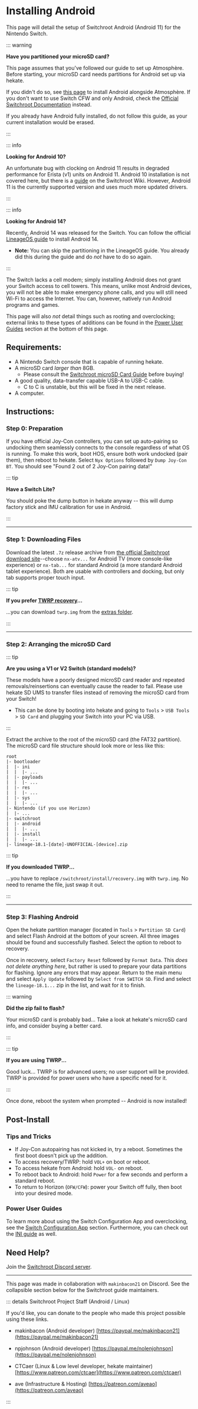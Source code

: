 # Installing Android

This page will detail the setup of Switchroot Android (Android 11) for the Nintendo Switch.

::: warning

**Have you partitioned your microSD card?**

This page assumes that you've followed our guide to set up Atmosphère. Before starting, your microSD card needs partitions for Android set up via hekate.

If you didn't do so, see [this page](../user_guide/all/partitioning_sd_syscfw) to install Android alongside Atmosphère. If you don't want to use Switch CFW and only Android, check the [Official Switchroot Documentation](https://wiki.switchroot.org/wiki/android/11-r-setup-guide) instead.

If you already have Android fully installed, do not follow this guide, as your current installation would be erased.

:::

::: info

**Looking for Android 10?**

An unfortunate bug with clocking on Android 11 results in degraded performance for Erista (v1) units on Android 11. Android 10 installation is not covered here, but there is a [guide](https://wiki.switchroot.org/wiki/android/10-q-setup-guide) on the Switchroot Wiki. However, Android 11 is the currently supported version and uses much more updated drivers.

:::

::: info

**Looking for Android 14?**

Recently, Android 14 was released for the Switch. You can follow the official [LineageOS guide](https://wiki.lineageos.org/devices/nx_tab/) to install Android 14.

- **Note:** You can skip the partitioning in the LineageOS guide. You already did this during the guide and do *not* have to do so again.

:::

The Switch lacks a cell modem; simply installing Android does not grant your Switch access to cell towers. This means, unlike most Android devices, you will not be able to make emergency phone calls, and you will still need Wi-Fi to access the Internet. You can, however, natively run Android programs and games.

This page will also *not* detail things such as rooting and overclocking; external links to these types of additions can be found in the [Power User Guides](#power-user-guides) section at the bottom of this page.

## Requirements:
- A Nintendo Switch console that is capable of running hekate. <br>
- A microSD card *larger than* 8GB.
    - Please consult the [Switchroot microSD Card Guide](https://wiki.switchroot.org/wiki/sd-card-guide) before buying!
- A good quality, data-transfer capable USB-A to USB-C cable.
    - C to C is unstable, but this will be fixed in the next release.
- A computer.

## Instructions:

### Step 0: Preparation

If you have official Joy-Con controllers, you can set up auto-pairing so undocking them seamlessly connects to the console regardless of what OS is running. To make this work, boot HOS, ensure both work undocked (pair them), then reboot to hekate. Select `Nyx Options` followed by `Dump Joy-Con BT`. You should see "Found 2 out of 2 Joy-Con pairing data!"

::: tip

**Have a Switch Lite?**

You should poke the dump button in hekate anyway -- this will dump factory stick and IMU calibration for use in Android.

:::

-----

### Step 1: Downloading Files

Download the latest `.7z` release archive from [the official Switchroot download site](https://download.switchroot.org/android-11/)--choose `nx-atv...` for Android TV (more console-like experience) or `nx-tab...` for standard Android (a more standard Android tablet experience). Both are usable with controllers and docking, but only tab supports proper touch input.

::: tip

**If you prefer [TWRP recovery](https://twrp.me/)...**

...you can download `twrp.img` from the [extras folder](https://download.switchroot.org/android-11/extras/).

:::

-----

### Step 2: Arranging the microSD Card

::: tip

**Are you using a V1 or V2 Switch (standard models)?**

These models have a poorly designed microSD card reader and repeated removals/reinsertions can eventually cause the reader to fail. Please use hekate SD UMS to transfer files instead of removing the microSD card from your Switch!

- This can be done by booting into hekate and going to `Tools` > `USB Tools` > `SD Card` and plugging your Switch into your PC via USB.

:::

Extract the archive to the root of the microSD card (the FAT32 partition). The microSD card file structure should look more or less like this:

```
root
|- bootloader
|  |- ini
|  |  |- ...
|  |- payloads
|  |  |- ...
|  |- res
|  |  |- ...
|  |- sys
|  |  |- ...
|- Nintendo (if you use Horizon)
|  |- ...
|- switchroot
|  |- android
|  |  |- ...
|  |- install
|  |  |- ...
|- lineage-18.1-[date]-UNOFFICIAL-[device].zip
```

::: tip

**If you downloaded TWRP...**

...you have to replace `/switchroot/install/recovery.img` with `twrp.img`. No need to rename the file, just swap it out.

:::

-----

### Step 3: Flashing Android

Open the hekate partition manager (located in `Tools` > `Partition SD Card`) and select Flash Android at the bottom of your screen. All three images should be found and successfully flashed. Select the option to reboot to recovery.

Once in recovery, select `Factory Reset` followed by `Format Data`. This *does not delete anything here*, but rather is used to prepare your data partitions for flashing. Ignore any errors that may appear. Return to the main menu and select `Apply Update` followed by `Select from SWITCH SD`. Find and select the `lineage-18.1...` zip in the list, and wait for it to finish.

::: warning

**Did the zip fail to flash?**

Your microSD card is probably bad... Take a look at hekate's microSD card info, and consider buying a better card.

:::

::: tip

**If you are using TWRP...**

Good luck... TWRP is for advanced users; no user support will be provided. TWRP is provided for power users who have a specific need for it.

:::

Once done, reboot the system when prompted -- Android is now installed!

## Post-Install

### Tips and Tricks

- If Joy-Con autopairing has not kicked in, try a reboot. Sometimes the first boot doesn't pick up the addition.
- To access recovery/TWRP: hold `VOL+` on boot or reboot.
- To access hekate from Android: hold `VOL-` on reboot.
- To reboot back to Android: hold `Power` for a few seconds and perform a standard reboot.
- To return to Horizon (`OFW/CFW`): power your Switch off fully, then boot into your desired mode.

### Power User Guides

To learn more about using the Switch Configuration App and overclocking, see the [Switch Configuration App](https://wiki.switchroot.org/wiki/android/11-r-setup-guide#switch-configuration-app) section. Furthermore, you can check out the [INI guide](https://wiki.switchroot.org/wiki/android/11-r-ini-guide) as well.

## Need Help?

Join the [Switchroot Discord server](https://discord.gg/N9PPYXjWMY).

-----

This page was made in collaboration with `makinbacon21` on Discord. See the collapsible section below for the Switchroot guide maintainers.

::: details Switchroot Project Staff (Android / Linux)

If you'd like, you can donate to the people who made this project possible using these links.

- makinbacon (Android developer)
[https://paypal.me/makinbacon21](https://paypal.me/makinbacon21)

- npjohnson (Android developer)
[https://paypal.me/nolenjohnson](https://paypal.me/nolenjohnson)

- CTCaer (Linux & Low level developer, hekate maintainer)
[https://www.patreon.com/ctcaer](https://www.patreon.com/ctcaer)

- ave (Infrastructure & Hosting)
[https://patreon.com/aveao](https://patreon.com/aveao)

:::
